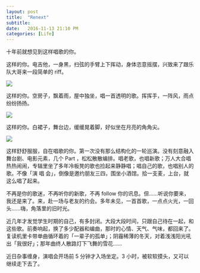 ```yaml
---
layout: post
title:  "Renext"
subtitle: 
date:   2016-11-13 21:10 PM
categories: [Life]
---
```


十年前就想见到这样唱歌的你。    

这样的你。电吉他，一身黑，扫弦的手臂上下挥动，身体恣意摇摆，兴致来了跟乐队大哥来一段简单的 riff。

![](http://oc35jwp7v.bkt.clouddn.com/renext-1.jpg)

这样的你。空房子，飘着雨，屋中独坐，唱一首透明的歌。挥挥手，一阵风，雨点纷纷扬扬。  

![](http://oc35jwp7v.bkt.clouddn.com/renext-2.JPG)

这样的你。白裙子，舞台边，缓缓晃着脚，好似坐在月亮的角角尖。

![](http://oc35jwp7v.bkt.clouddn.com/renext-3.jpg)  

这样舒舒服服，自在唱歌的你。第一次没有那么结构化的一轮巡演。没有刻意融入舞台剧、电影元素，几个 Part ，松松散散编排。唱老歌，也唱新歌；万人大合唱热热闹闹，专辑里坐了多年冷板凳的歌也捡起来静静唱；唱自己的歌，也唱别人的歌。不像「演 唱 会」，倒像是邀约朋友三四，围坐小酒馆。拾一支麦，上台，就这么唱了起来。

不再是你的歌迷，不再听你的新歌，不再 follow 你的讯息。但……听说你要来，我还是来了。来，赴一场与老友的约会。多年未见，一首首歌，一点点火光，一回头……嗨，角落里的旧时光。

近几年才发觉学生时期的自己，有多封闭。大段大段时间，只跟自己待在一起，和这些歌。前奏响起，换了多少配器和编曲，那时的心情、天气、气味，都回来了。复读机里卡带单曲循环着的「一辈子的孤单」；阴霾稀薄的冬天，对着浅浅阳光吼出「我很好」；那年曲终人散路灯下飞舞的雪花……    

近日杂事缠身，演唱会开场前 5 分钟才入场坐定。3 小时，被软软摸头，又可以继续走下去了。